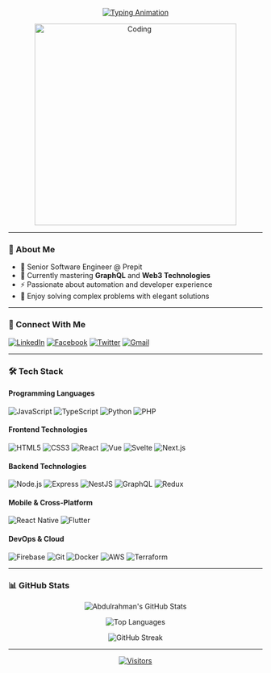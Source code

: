 <div align="center">
  
[![Typing Animation](https://readme-typing-svg.herokuapp.com?font=Fira+Code&size=26&duration=3000&pause=1000&color=58A6FF&center=true&vCenter=true&width=600&height=60&lines=Welcome+to+My+GitHub+Profile!;Hello!+I'm+Abdulrahman+Magdy;Senior+Software+Engineer;Automation+Enthusiast;Full-Stack+Developer)](https://git.io/typing-svg)

<img src="https://raw.githubusercontent.com/amagdy46/amagdy46/main/images/developer.gif" alt="Coding" width="400" />

</div>

---

### 🚀 About Me

- 🔭 Senior Software Engineer @ Prepit
- 🌱 Currently mastering **GraphQL** and **Web3 Technologies**
- ⚡ Passionate about automation and developer experience
- 🧠 Enjoy solving complex problems with elegant solutions

---

### 🔗 Connect With Me

[![LinkedIn](https://img.shields.io/badge/LinkedIn-0A66C2?style=for-the-badge&logo=linkedin&logoColor=white)](https://www.linkedin.com/in/amagdy46/)
[![Facebook](https://img.shields.io/badge/Facebook-1877F2?style=for-the-badge&logo=facebook&logoColor=white)](https://www.facebook.com/profile.php?id=100087050978830)
[![Twitter](https://img.shields.io/badge/Twitter-1DA1F2?style=for-the-badge&logo=twitter&logoColor=white)](https://twitter.com/EngAbdoMgdy)
[![Gmail](https://img.shields.io/badge/Gmail-EA4335?style=for-the-badge&logo=gmail&logoColor=white)](mailto:abdulrahman.magdy406@gmail.com)

---

### 🛠️ Tech Stack

#### Programming Languages
![JavaScript](https://img.shields.io/badge/JavaScript-F7DF1E?style=for-the-badge&logo=javascript&logoColor=black)
![TypeScript](https://img.shields.io/badge/TypeScript-3178C6?style=for-the-badge&logo=typescript&logoColor=white)
![Python](https://img.shields.io/badge/Python-3776AB?style=for-the-badge&logo=python&logoColor=white)
![PHP](https://img.shields.io/badge/PHP-777BB4?style=for-the-badge&logo=php&logoColor=white)

#### Frontend Technologies
![HTML5](https://img.shields.io/badge/HTML5-E34F26?style=for-the-badge&logo=html5&logoColor=white)
![CSS3](https://img.shields.io/badge/CSS3-1572B6?style=for-the-badge&logo=css3&logoColor=white)
![React](https://img.shields.io/badge/React-61DAFB?style=for-the-badge&logo=react&logoColor=black)
![Vue](https://img.shields.io/badge/Vue.js-4FC08D?style=for-the-badge&logo=vuedotjs&logoColor=white)
![Svelte](https://img.shields.io/badge/Svelte-FF3E00?style=for-the-badge&logo=svelte&logoColor=white)
![Next.js](https://img.shields.io/badge/Next.js-000000?style=for-the-badge&logo=nextdotjs&logoColor=white)

#### Backend Technologies
![Node.js](https://img.shields.io/badge/Node.js-339933?style=for-the-badge&logo=nodedotjs&logoColor=white)
![Express](https://img.shields.io/badge/Express.js-000000?style=for-the-badge&logo=express&logoColor=white)
![NestJS](https://img.shields.io/badge/NestJS-E0234E?style=for-the-badge&logo=nestjs&logoColor=white)
![GraphQL](https://img.shields.io/badge/GraphQL-E10098?style=for-the-badge&logo=graphql&logoColor=white)
![Redux](https://img.shields.io/badge/Redux-764ABC?style=for-the-badge&logo=redux&logoColor=white)

#### Mobile & Cross-Platform
![React Native](https://img.shields.io/badge/React_Native-61DAFB?style=for-the-badge&logo=react&logoColor=black)
![Flutter](https://img.shields.io/badge/Flutter-02569B?style=for-the-badge&logo=flutter&logoColor=white)

#### DevOps & Cloud
![Firebase](https://img.shields.io/badge/Firebase-FFCA28?style=for-the-badge&logo=firebase&logoColor=black)
![Git](https://img.shields.io/badge/Git-F05032?style=for-the-badge&logo=git&logoColor=white)
![Docker](https://img.shields.io/badge/Docker-2496ED?style=for-the-badge&logo=docker&logoColor=white)
![AWS](https://img.shields.io/badge/AWS-232F3E?style=for-the-badge&logo=amazonaws&logoColor=white)
![Terraform](https://img.shields.io/badge/Terraform-7B42BC?style=for-the-badge&logo=terraform&logoColor=white)

---

### 📊 GitHub Stats

<div align="center">
  
![Abdulrahman's GitHub Stats](https://github-readme-stats.vercel.app/api?username=amagdy46&count_private=true&show_icons=true&theme=tokyonight&hide_border=true)

![Top Languages](https://github-readme-stats.vercel.app/api/top-langs/?username=amagdy46&layout=compact&theme=tokyonight&hide_border=true&langs_count=8)

![GitHub Streak](https://streak-stats.demolab.com/?user=amagdy46&theme=tokyonight&hide_border=true)

</div>

---

<div align="center">
  
[![Visitors](https://komarev.com/ghpvc/?username=amagdy46&color=blue&label=PROFILE+VIEWS&style=for-the-badge)](https://github.com/amagdy46)

</div>
